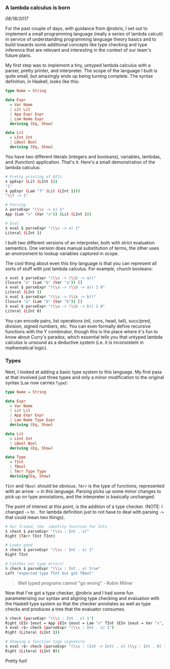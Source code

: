 ### A lambda calculus is born

*08/18/2017*

For the past couple of days, with guidance from @robrix, I set out to implement a small programming language (really a series of lambda calculi) in service of understanding programming language theory basics and to build towards some additional concepts like type checking and type inference that are relevant and interesting in the context of our team's future plans.

My first step was to implement a tiny, untyped lambda calculus with a parser, pretty printer, and interpreter. The scope of the language I built is quite small, but amazingly ends up being turning complete. The syntax definition, in Haskell, looks like this:

``` haskell
type Name = String

data Expr
  = Var Name
  | Lit Lit
  | App Expr Expr
  | Lam Name Expr
  deriving (Eq, Show)

data Lit
  = LInt Int
  | LBool Bool
  deriving (Eq, Show)
```

You have two different literals (integers and booleans), variables, lambdas, and (function) application. That's it. Here's a small demonstration of the lambda calculus:

``` sh
# Pretty printing of ASTs
λ ppExpr (Lit (LInt 1))
"1"
λ ppExpr (Lam "f" (Lit (LInt 1)))
"\\f -> 1"

# Parsing
λ parseExpr "(\\x -> x) 1"
App (Lam "x" (Var "x")) (Lit (LInt 1))

# Eval
λ eval $ parseExpr "(\\x -> x) 1"
Literal (LInt 1)

```

I built two different versions of an interpreter, both with strict evaluation semantics. One version does manual substitution of terms, the other uses an environment to lookup variables captured in scope.

The cool thing about even this tiny language is that you can represent all sorts of stuff with just lambda calculus. For example, church booleans:

```sh
λ eval $ parseExpr "(\\a -> (\\b -> a))"
Closure "a" (Lam "b" (Var "a")) []
λ eval $ parseExpr "(\\a -> (\\b -> a)) 1 0"
Literal (LInt 1)
λ eval $ parseExpr "(\\a -> (\\b -> b))"
Closure "a" (Lam "b" (Var "b")) []
λ eval $ parseExpr "(\\a -> (\\b -> b)) 1 0"
Literal (LInt 0)
```

You can encode pairs, list operations (nil, cons, head, tail), succ/pred, division, signed numbers, etc. You can even formally define recursive functions with the Y combinator, though this is the place where it's fun to know about Curry's paradox, which essential tells you that untyped lambda calculus is unsound as a deductive system (i.e. it is inconsistent in mathematical logic).

### Types

Next, I looked at adding a basic type system to this language. My first pass at that involved just three types and only a minor modification to the original syntax (`Lam` now carries `Type`):

``` haskell
type Name = String

data Expr
  = Var Name
  | Lit Lit
  | App Expr Expr
  | Lam Name Type Expr
  deriving (Eq, Show)

data Lit
  = LInt Int
  | LBool Bool
  deriving (Eq, Show)

data Type
  = TInt
  | TBool
  | TArr Type Type
  deriving(Eq, Show)
```

`TInt` and `TBool` should be obvious. `TArr` is the type of functions, represented with an arrow `->` in this language. Parsing picks up some minor changes to pick up on type annotations, and the interpreter is basically unchanged.

The point of interest at this point, is the addition of a type checker. (NOTE: I changed `->` to `.` for lambda definition just to not have to deal with parsing `->` that could mean two things).

``` sh
# Our friend, the  identity function for Ints
λ check $ parseExpr "(\\x : Int . x)"
Right (TArr TInt TInt)

# Looks good
λ check $ parseExpr "(\\x : Int . x) 1"
Right TInt

# Catches our type errors!
λ check $ parseExpr "(\\x : Int . x) true"
Left "expected type TInt but got TBool"
```

> Well typed programs cannot "go wrong" - Robin Milner

Now that I've got a type checker, @robrix and I had some fun parameterizing our syntax and aligning type checking and evaluation with the Haskell type system so that the checker annotates as well as type checks and produces a tree that the evaluator consumes.

``` sh
λ check (parseExpr "(\\x : Int . x) 1")
Right (EIn {eout = App (EIn {eout = Lam "x" TInt (EIn {eout = Var "x", eann = TInt}), eann = TArr TInt TInt}) (EIn {eout = Lit (LInt 1), eann = TInt}), eann = TInt})
λ eval <$> check (parseExpr "(\\x : Int . x) 1")
Right (Literal (LInt 1))

# Showing a function type signature
λ eval <$> check (parseExpr "(\\x : (Int -> Int) . x) (\\y : Int . 0) 1")
Right (Literal (LInt 0))
```

Pretty fun!
